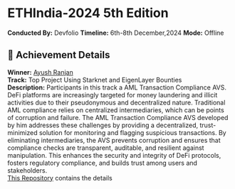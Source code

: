 # ETHIndia-2024 5th Edition

**Conducted By:** Devfolio
**Timeline:** 6th-8th December,2024
**Mode:** Offline

## 🏅 Achievement Details
**Winner:** [Ayush Ranjan](https://in.linkedin.com/in/ayush-ranjan-iit-ism/)
<br>
**Track:** Top Project Using Starknet and EigenLayer Bounties
<br>
**Description:** Participants in this track a AML Transaction Compliance AVS. 
<br>
DeFi platforms are increasingly targeted for money laundering and illicit activities due to their pseudonymous and decentralized nature. Traditional AML compliance relies on centralized intermediaries, which can be points of corruption and failure. The AML Transaction Compliance AVS developed by him addresses these challenges by providing a decentralized, trust-minimized solution for monitoring and flagging suspicious transactions. By eliminating intermediaries, the AVS prevents corruption and ensures that compliance checks are transparent, auditable, and resilient against manipulation. This enhances the security and integrity of DeFi protocols, fosters regulatory compliance, and builds trust among users and stakeholders. 
<br>
[This Repository](https://github.com/starknet-avs) contains the details